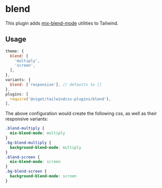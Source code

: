 # blend

This plugin adds [mix-blend-mode](https://developer.mozilla.org/en-US/docs/Web/CSS/mix-blend-mode) utilities to Tailwind.

## Usage

```js
theme: {
  blend: [
    'multiply',
    'screen',
  ],
},
variants: {
  blend: ['responsive'], // defaults to []
},
plugins: [
  require('@viget/tailwindcss-plugins/blend'),
],
```

The above configuration would create the following css, as well as their responsive variants:

```css
.blend-multiply {
  mix-blend-mode: multiply
}
.bg-blend-multiply {
  background-blend-mode: multiply
}
.blend-screen {
  mix-blend-mode: screen
}
.bg-blend-screen {
  background-blend-mode: screen
}
```
